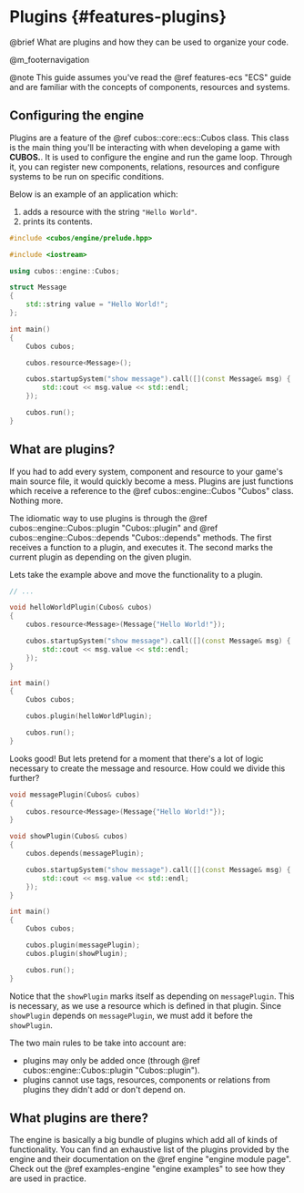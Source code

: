 # Plugins {#features-plugins}

@brief What are plugins and how they can be used to organize your code.

@m_footernavigation

@note This guide assumes you've read the @ref features-ecs "ECS" guide and are
familiar with the concepts of components, resources and systems.

## Configuring the engine

Plugins are a feature of the @ref cubos::core::ecs::Cubos class. This class is
the main thing you'll be interacting with when developing a game with
**CUBOS.**. It is used to configure the engine and run the game loop. Through
it, you can register new components, relations, resources and configure systems to be run on specific conditions.

Below is an example of an application which:
1. adds a resource with the string `"Hello World"`.
2. prints its contents.

```cpp
#include <cubos/engine/prelude.hpp>

#include <iostream>

using cubos::engine::Cubos;

struct Message
{
    std::string value = "Hello World!";
};

int main()
{
    Cubos cubos;

    cubos.resource<Message>();

    cubos.startupSystem("show message").call([](const Message& msg) {
        std::cout << msg.value << std::endl;
    });

    cubos.run();
}
```

## What are plugins?

If you had to add every system, component and resource to your game's main
source file, it would quickly become a mess. Plugins are just functions which
receive a reference to the @ref cubos::engine::Cubos "Cubos" class. Nothing
more.

The idiomatic way to use plugins is through the @ref cubos::engine::Cubos::plugin "Cubos::plugin" and @ref cubos::engine::Cubos::depends "Cubos::depends" methods. The first receives a function to a plugin, and executes it. The second marks the current plugin as depending on the given plugin.

Lets take the example above and move the functionality to a plugin.

```cpp
// ...

void helloWorldPlugin(Cubos& cubos)
{
    cubos.resource<Message>(Message{"Hello World!"});

    cubos.startupSystem("show message").call([](const Message& msg) {
        std::cout << msg.value << std::endl;
    });
}

int main()
{
    Cubos cubos;

    cubos.plugin(helloWorldPlugin);

    cubos.run();
}
```

Looks good! But lets pretend for a moment that there's a lot of logic necessary to create the message and resource.
How could we divide this further?

```cpp
void messagePlugin(Cubos& cubos)
{
    cubos.resource<Message>(Message{"Hello World!"});
}

void showPlugin(Cubos& cubos)
{
    cubos.depends(messagePlugin);

    cubos.startupSystem("show message").call([](const Message& msg) {
        std::cout << msg.value << std::endl;
    });
}

int main()
{
    Cubos cubos;

    cubos.plugin(messagePlugin);
    cubos.plugin(showPlugin);

    cubos.run();
}
```

Notice that the `showPlugin` marks itself as depending on `messagePlugin`. This is necessary, as we use a resource which is defined in that plugin. Since `showPlugin` depends on `messagePlugin`, we must add it before the `showPlugin`.

The two main rules to be take into account are:
- plugins may only be added once (through @ref cubos::engine::Cubos::plugin "Cubos::plugin").
- plugins cannot use tags, resources, components or relations from plugins they didn't add or don't depend on.

## What plugins are there?

The engine is basically a big bundle of plugins which add all of kinds of
functionality. You can find an exhaustive list of the plugins provided by the
engine and their documentation on the @ref engine "engine module page". Check
out the @ref examples-engine "engine examples" to see how they are used in
practice.
